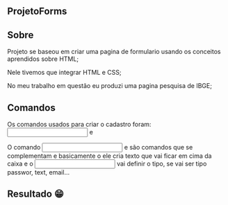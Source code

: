 ## ProjetoForms

## Sobre
Projeto se baseou em criar uma pagina de formulario usando os conceitos aprendidos sobre HTML;

Nele tivemos que integrar HTML e CSS;

No meu trabalho em questão eu produzi uma pagina pesquisa de IBGE;

## Comandos

Os comandos usados para criar o cadastro foram: <input> e <label>

O comando _<input>_ e <label> são comandos que se complementam e basicamente o <label> ele cria texto que vai ficar em cima da caixa e o  <input> vai definir o tipo, se vai ser tipo passwor, text, email...

## Resultado 😁

